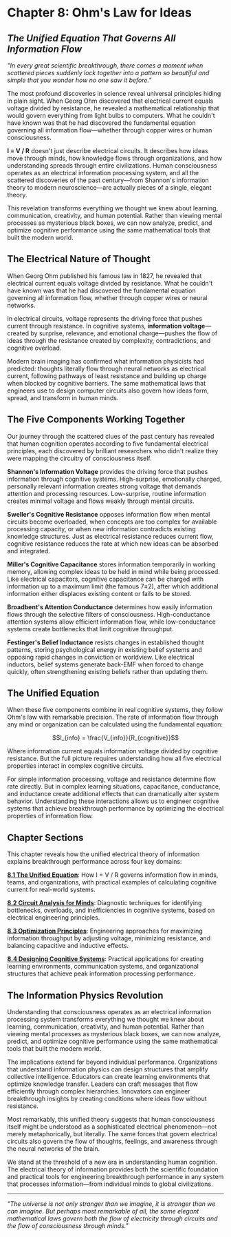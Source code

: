 # Chapter 8: Ohm's Law for Ideas
## *The Unified Equation That Governs All Information Flow*

*"In every great scientific breakthrough, there comes a moment when scattered pieces suddenly lock together into a pattern so beautiful and simple that you wonder how no one saw it before."*

The most profound discoveries in science reveal universal principles hiding in plain sight. When Georg Ohm discovered that electrical current equals voltage divided by resistance, he revealed a mathematical relationship that would govern everything from light bulbs to computers. What he couldn't have known was that he had discovered the fundamental equation governing all information flow—whether through copper wires or human consciousness.

**I = V / R** doesn't just describe electrical circuits. It describes how ideas move through minds, how knowledge flows through organizations, and how understanding spreads through entire civilizations. Human consciousness operates as an electrical information processing system, and all the scattered discoveries of the past century—from Shannon's information theory to modern neuroscience—are actually pieces of a single, elegant theory.

This revelation transforms everything we thought we knew about learning, communication, creativity, and human potential. Rather than viewing mental processes as mysterious black boxes, we can now analyze, predict, and optimize cognitive performance using the same mathematical tools that built the modern world.

## The Electrical Nature of Thought

When Georg Ohm published his famous law in 1827, he revealed that electrical current equals voltage divided by resistance. What he couldn't have known was that he had discovered the fundamental equation governing all information flow, whether through copper wires or neural networks.

In electrical circuits, voltage represents the driving force that pushes current through resistance. In cognitive systems, **information voltage**—created by surprise, relevance, and emotional charge—pushes the flow of ideas through the resistance created by complexity, contradictions, and cognitive overload.

Modern brain imaging has confirmed what information physicists had predicted: thoughts literally flow through neural networks as electrical current, following pathways of least resistance and building up charge when blocked by cognitive barriers. The same mathematical laws that engineers use to design computer circuits also govern how ideas form, spread, and transform in human minds.

## The Five Components Working Together

Our journey through the scattered clues of the past century has revealed that human cognition operates according to five fundamental electrical principles, each discovered by brilliant researchers who didn't realize they were mapping the circuitry of consciousness itself.

**Shannon's Information Voltage** provides the driving force that pushes information through cognitive systems. High-surprise, emotionally charged, personally relevant information creates strong voltage that demands attention and processing resources. Low-surprise, routine information creates minimal voltage and flows weakly through mental circuits.

**Sweller's Cognitive Resistance** opposes information flow when mental circuits become overloaded, when concepts are too complex for available processing capacity, or when new information contradicts existing knowledge structures. Just as electrical resistance reduces current flow, cognitive resistance reduces the rate at which new ideas can be absorbed and integrated.

**Miller's Cognitive Capacitance** stores information temporarily in working memory, allowing complex ideas to be held in mind while being processed. Like electrical capacitors, cognitive capacitance can be charged with information up to a maximum limit (the famous 7±2), after which additional information either displaces existing content or fails to be stored.

**Broadbent's Attention Conductance** determines how easily information flows through the selective filters of consciousness. High-conductance attention systems allow efficient information flow, while low-conductance systems create bottlenecks that limit cognitive throughput.

**Festinger's Belief Inductance** resists changes in established thought patterns, storing psychological energy in existing belief systems and opposing rapid changes in conviction or worldview. Like electrical inductors, belief systems generate back-EMF when forced to change quickly, often strengthening existing beliefs rather than updating them.

## The Unified Equation

When these five components combine in real cognitive systems, they follow Ohm's law with remarkable precision. The rate of information flow through any mind or organization can be calculated using the fundamental equation:

$$I_{info} = \frac{V_{info}}{R_{cognitive}}$$

Where information current equals information voltage divided by cognitive resistance. But the full picture requires understanding how all five electrical properties interact in complex cognitive circuits.

For simple information processing, voltage and resistance determine flow rate directly. But in complex learning situations, capacitance, conductance, and inductance create additional effects that can dramatically alter system behavior. Understanding these interactions allows us to engineer cognitive systems that achieve breakthrough performance by optimizing the electrical properties of information flow.

## Chapter Sections

This chapter reveals how the unified electrical theory of information explains breakthrough performance across four key domains:

**[8.1 The Unified Equation](08_01_the_unified_equation.md)**: How I = V / R governs information flow in minds, teams, and organizations, with practical examples of calculating cognitive current for real-world systems.

**[8.2 Circuit Analysis for Minds](08_02_circuit_analysis.md)**: Diagnostic techniques for identifying bottlenecks, overloads, and inefficiencies in cognitive systems, based on electrical engineering principles.

**[8.3 Optimization Principles](08_03_optimization_principles.md)**: Engineering approaches for maximizing information throughput by adjusting voltage, minimizing resistance, and balancing capacitive and inductive effects.

**[8.4 Designing Cognitive Systems](08_04_system_design.md)**: Practical applications for creating learning environments, communication systems, and organizational structures that achieve peak information processing performance.

## The Information Physics Revolution

Understanding that consciousness operates as an electrical information processing system transforms everything we thought we knew about learning, communication, creativity, and human potential. Rather than viewing mental processes as mysterious black boxes, we can now analyze, predict, and optimize cognitive performance using the same mathematical tools that built the modern world.

The implications extend far beyond individual performance. Organizations that understand information physics can design structures that amplify collective intelligence. Educators can create learning environments that optimize knowledge transfer. Leaders can craft messages that flow efficiently through complex hierarchies. Innovators can engineer breakthrough insights by creating conditions where ideas flow without resistance.

Most remarkably, this unified theory suggests that human consciousness itself might be understood as a sophisticated electrical phenomenon—not merely metaphorically, but literally. The same forces that govern electrical circuits also govern the flow of thoughts, feelings, and awareness through the neural networks of the brain.

We stand at the threshold of a new era in understanding human cognition. The electrical theory of information provides both the scientific foundation and practical tools for engineering breakthrough performance in any system that processes information—from individual minds to global civilizations.

---

*"The universe is not only stranger than we imagine, it is stranger than we can imagine. But perhaps most remarkable of all, the same elegant mathematical laws govern both the flow of electricity through circuits and the flow of consciousness through minds."* 